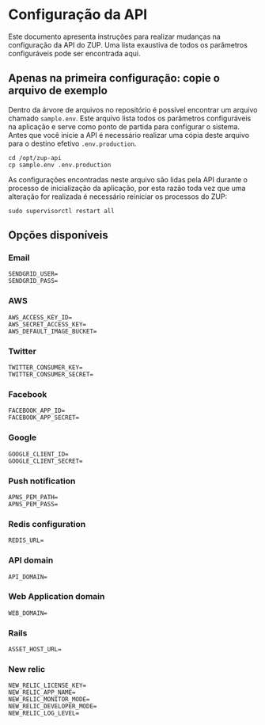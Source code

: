 # Configuração da API

Este documento apresenta instruções para realizar mudanças na configuração da API do ZUP. Uma lista exaustiva de todos os parâmetros configuráveis pode ser encontrada aqui.

## Apenas na primeira configuração: copie o arquivo de exemplo

Dentro da árvore de arquivos no repositório é possível encontrar um arquivo chamado `sample.env`. Este arquivo lista todos os parâmetros configuráveis na aplicação e serve como ponto de partida para configurar o sistema. Antes que você inicie a API é necessário realizar uma cópia deste arquivo para o destino efetivo `.env.production`.

    cd /opt/zup-api
    cp sample.env .env.production
    
As configurações encontradas neste arquivo são lidas pela API durante o processo de inicialização da aplicação, por esta razão toda vez que uma alteração for realizada é necessário reiniciar os processos do ZUP:
    
    sudo supervisorctl restart all
    
## Opções disponíveis

### Email

    SENDGRID_USER=
    SENDGRID_PASS=

### AWS

    AWS_ACCESS_KEY_ID=
    AWS_SECRET_ACCESS_KEY=
    AWS_DEFAULT_IMAGE_BUCKET=

### Twitter

    TWITTER_CONSUMER_KEY=
    TWITTER_CONSUMER_SECRET=

### Facebook

    FACEBOOK_APP_ID=
    FACEBOOK_APP_SECRET=

### Google

    GOOGLE_CLIENT_ID=
    GOOGLE_CLIENT_SECRET=

### Push notification

    APNS_PEM_PATH=
    APNS_PEM_PASS=

### Redis configuration

    REDIS_URL=

### API domain
    
    API_DOMAIN=

### Web Application domain
    
    WEB_DOMAIN=

### Rails

    ASSET_HOST_URL=

### New relic

    NEW_RELIC_LICENSE_KEY=
    NEW_RELIC_APP_NAME=
    NEW_RELIC_MONITOR_MODE=
    NEW_RELIC_DEVELOPER_MODE=
    NEW_RELIC_LOG_LEVEL=